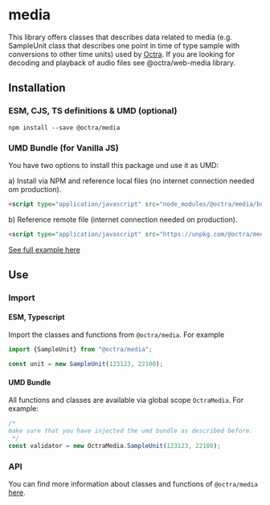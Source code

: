 # media

This library offers classes that describes data related to media (e.g. SampleUnit class that describes one point in time of type sample with conversions to other time units) used by [Octra](https://github.com/IPS-LMU/octra).
If you are looking for decoding and playback of audio files see @octra/web-media library.

## Installation

### ESM, CJS, TS definitions & UMD (optional)

````shell
npm install --save @octra/media
````

### UMD Bundle (for Vanilla JS)

You have two options to install this package und use it as UMD:

a) Install via NPM and reference local files (no internet connection needed om production).
````html
<script type="application/javascript" src="node_modules/@octra/media/bundles/OctraMedia.umd.js"></script>
````

b) Reference remote file  (internet connection needed on production).
````html
<script type="application/javascript" src="https://unpkg.com/@octra/media/bundles/OctraMedia.umd.js"></script>
````

[See full example here](../../../apps/web-components-demo/index.html)

## Use

### Import

#### ESM, Typescript

Import the classes and functions from `@octra/media`. For example

````typescript
import {SampleUnit} from "@octra/media";

const unit = new SampleUnit(123123, 22100);
````

#### UMD Bundle

All functions and classes are available via global scope `OctraMedia`. For example:

```javascript
/*
make sure that you have injected the umd bundle as described before.
 */
const validator = new OctraMedia.SampleUnit(123123, 22100);
```

### API

You can find more information about classes and functions of `@octra/media` [here](https://ips-lmu.github.io/octra/modules/_octra_media.html).
